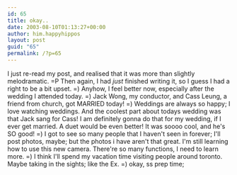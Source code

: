 ```yaml
---
id: 65
title: okay..
date: 2003-08-10T01:13:27+00:00
author: him.happyhippos
layout: post
guid: "65"
permalink: /?p=65
---
```

I just re-read my post, and realised that it was more than slightly melodramatic. =P Then again, I had _just_ finished writing it, so I guess I had a right to be a bit upset. =) Anyhow, I feel better now, especially after the wedding I attended today. =) Jack Wong, my conductor, and Cass Leung, a friend from church, got MARRIED today! =) Weddings are always so happy; I love watching weddings. And the coolest part about todays wedding was that Jack sang for Cass! I am definitely gonna do that for my wedding, if I ever get married. A duet would be even better! It was soooo cool, and he's SO good! =) I got to see so many people that I haven't seen in forever; I'll post photos, maybe; but the photos i have aren't that great. I'm still learning how to use this new camera. There're so many functions, I need to learn more. =) I think I'll spend my vacation time visiting people around toronto. Maybe taking in the sights; like the Ex. =) okay, ss prep time;